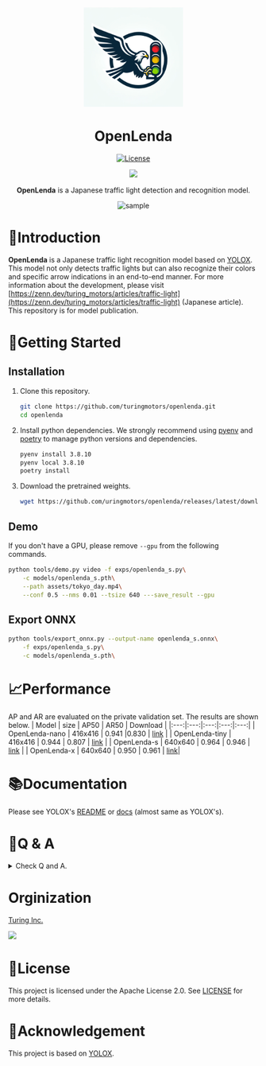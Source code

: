 <div align="center">
<img height="200px" src="assets/OpenLendaLogo.png">  

# OpenLenda
[![License](https://img.shields.io/badge/License-Apache_2.0-blue.svg)](LICENSE)

<a href="docs/README_ja.md">
    <img height="20px" src="https://img.shields.io/badge/JA-flag.svg?color=555555&style=flat-square&logo=data:image/svg+xml;base64,PHN2ZyB4bWxucz0iaHR0cDovL3d3dy53My5vcmcvMjAwMC9zdmciIHZpZXdCb3g9IjAgMCA5MDAgNjAwIj4NCjxwYXRoIGZpbGw9IiNmZmYiIGQ9Im0wLDBoOTAwdjYwMGgtOTAweiIvPg0KPGNpcmNsZSBmaWxsPSIjYmUwMDI2IiBjeD0iNDUwIiBjeT0iMzAwIiByPSIxODAiLz4NCjwvc3ZnPg0K">
</a>

**OpenLenda** is a Japanese traffic light detection and recognition model.

![sample](assets/sample.gif)

</div>

# 🚥Introduction
**OpenLenda** is a Japanese traffic light recognition model based on [YOLOX](https://github.com/Megvii-BaseDetection/YOLOX). This model not only detects traffic lights but can also recognize their colors and specific arrow indications in an end-to-end manner.
For more information about the development, please visit [https://zenn.dev/turing_motors/articles/traffic-light](https://zenn.dev/turing_motors/articles/traffic-light) (Japanese article). This repository is for model publication. 

# 🚙Getting Started

## Installation

1. Clone this repository.
    ```bash
    git clone https://github.com/turingmotors/openlenda.git
    cd openlenda
    ```

2. Install python dependencies. We strongly recommend using [pyenv](https://github.com/pyenv/pyenv) and [poetry](https://python-poetry.org/) to manage python versions and dependencies.
    ```bash
    pyenv install 3.8.10
    pyenv local 3.8.10
    poetry install
    ```

3. Download the pretrained weights.
    ```bash
    wget https://github.com/uringmotors/openlenda/releases/latest/download/openlenda_s.pth -P models
    ```
    
## Demo
If you don't have a GPU, please remove `--gpu` from the following commands.
```bash
python tools/demo.py video -f exps/openlenda_s.py\
    -c models/openlenda_s.pth\
    --path assets/tokyo_day.mp4\
    --conf 0.5 --nms 0.01 --tsize 640 ---save_result --gpu
```

## Export ONNX
```bash
python tools/export_onnx.py --output-name openlenda_s.onnx\
    -f exps/openlenda_s.py\
    -c models/openlenda_s.pth\
```

# 📈Performance
AP and AR are evaluated on the private validation set. The results are shown below.
| Model | size | AP50 | AR50 | Download |
|:---:|:---:|:---:|:---:|:---:|
| OpenLenda-nano | 416x416 | 0.941 |0.830 | [link](https://github.com/turingmotors/openlenda/releases/latest/download/openlenda_nano.pth) |
| OpenLenda-tiny | 416x416 | 0.944 | 0.807 | [link](https://github.com/turingmotors/openlenda/releases/latest/download/openlenda_tiny.pth) |
| OpenLenda-s | 640x640 | 0.964 | 0.946 | [link](https://github.com/turingmotors/openlenda/releases/latest/download/openlenda_s.pth) |
| OpenLenda-x | 640x640 | 0.950 | 0.961 | [link](https://github.com/turingmotors/openlenda/releases/latest/download/openlenda_x.pth)|

# 📚Documentation
Please see YOLOX's [README](https://github.com/Megvii-BaseDetection/YOLOX/blob/main/README.md) or [docs](docs) (almost same as YOLOX's).

# 🤔Q & A
<details>
<summary> Check Q and A. </summary>

## About Datasets
### Is the dataset publicly available?
Sorry, but the dataset is private.

### How many images are there in the dataset?
About 44,000 images.

## About Training and Evaluation
### Can I use this repository for learning and evaluation?
This is possible under the Apache 2.0 license. However, at this time, it is not possible to use the code in this repository as-is for training and evaluation, so you will need to modify the code yourself.
</details>

# Orginization
<a href="https://www.turing-motors.com/en">Turing Inc.

<image height="100px" src ="assets/TuringLogo.png">
</a> 

# 📝License
This project is licensed under the Apache License 2.0. See [LICENSE](LICENSE) for more details.

# 🙏Acknowledgement
This project is based on [YOLOX](https://github.com/Megvii-BaseDetection/YOLOX).
